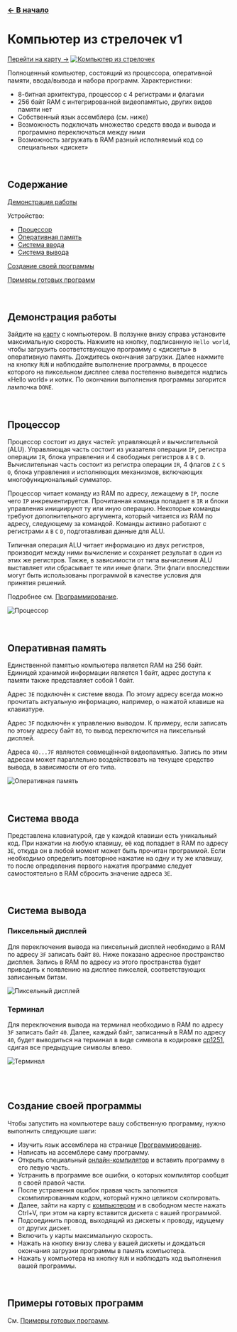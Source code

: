﻿### [← В начало](../README.md)

# Компьютер из стрелочек v1
[Перейти на карту →](https://logic-arrows.io/map-lVeJ9jtX)
[![Компьютер из стрелочек](../img/computer-v1.jpg)](https://logic-arrows.io/map-lVeJ9jtX)

Полноценный компьютер, состоящий из процессора, оперативной памяти, ввода/вывода и набора программ. Характеристики:
- 8-битная архитектура, процессор с 4 регистрами и флагами
- 256 байт RAM с интегрированной видеопамятью, других видов памяти нет
- Собственный язык ассемблера (см. ниже)
- Возможность подключать множество средств ввода и вывода и программно переключаться между ними
- Возможность загружать в RAM разный исполняемый код со специальных «дискет»
<br><br><br>


## Содержание
[Демонстрация работы](#demo)

Устройство:
- [Процессор](#cpu)
- [Оперативная память](#ram)
- [Система ввода](#input)
- [Система вывода](#output)

[Создание своей программы](#programming)

[Примеры готовых программ](#examples)
<br><br><br>


## <a name="demo"></a>Демонстрация работы
Зайдите на [карту](https://logic-arrows.io/map-lVeJ9jtX) с компьютером. В ползунке внизу справа установите максимальную скорость. Нажмите на кнопку, подписанную `Hello world`, чтобы загрузить соответствующую программу с «дискеты» в оперативную память. Дождитесь окончания загрузки. Далее нажмите на кнопку `RUN` и наблюдайте выполнение программы, в процессе которого на пиксельном дисплее слева постепенно выведется надпись «Hello world» и котик. По окончании выполнения программы загорится лампочка `DONE`.
<br><br><br>


## <a name="cpu"></a>Процессор
Процессор состоит из двух частей: управляющей и вычислительной (ALU). Управляющая часть состоит из указателя операции `IP`, регистра операции `IR`, блока управления и 4 свободных регистров `A` `B` `C` `D`. Вычислительная часть состоит из регистра операции `IR`, 4 флагов `Z` `C` `S` `O`, блока управления и исполняющих механизмов, включающих многофункциональный сумматор.

Процессор читает команду из RAM по адресу, лежащему в `IP`, после чего `IP` инкрементируется. Прочитанная команда попадает в `IR` и блоки управления инициируют ту или иную операцию. Некоторые команды требуют дополнительного аргумента, который читается из RAM по адресу, следующему за командой. Команды активно работают с регистрами `A` `B` `C` `D`, подготавливая данные для ALU.

Типичная операция ALU читает информацию из двух регистров, производит между ними вычисление и сохраняет результат в один из этих же регистров. Также, в зависимости от типа вычисления ALU выставляет или сбрасывает те или иные флаги. Эти флаги впоследствии могут быть использованы программой в качестве условия для принятия решений.

Подробнее см. [Программирование](programming.md).

![Процессор](../img/computer-v1-cpu.jpg)
<br><br><br>


## <a name="ram"></a>Оперативная память
Единственной памятью компьютера является RAM на 256 байт. Единицей хранимой информации является 1 байт, адрес доступа к памяти также представляет собой 1 байт.

Адрес `3E` подключён к системе ввода. По этому адресу всегда можно прочитать актуальную информацию, например, о нажатой клавише на клавиатуре.

Адрес `3F` подключён к управлению выводом. К примеру, если записать по этому адресу байт `80`, то вывод переключится на пиксельный дисплей.

Адреса `40...7F` являются совмещённой видеопамятью. Запись по этим адресам может параллельно воздействовать на текущее средство вывода, в зависимости от его типа.

![Оперативная память](../img/computer-v1-ram.jpg)
<br><br><br>


## <a name="input"></a>Система ввода
Представлена клавиатурой, где у каждой клавиши есть уникальный код. При нажатии на любую клавишу, её код попадает в RAM по адресу `3E`, откуда он в любой момент может быть прочитан программой. Если необходимо определить повторное нажатие на одну и ту же клавишу, то после определения первого нажатия программе следует самостоятельно в RAM сбросить значение адреса `3E`.
<br><br><br>


## <a name="output"></a>Система вывода

### Пиксельный дисплей
Для переключения вывода на пиксельный дисплей необходимо в RAM по адресу `3F` записать байт `80`. Ниже показано адресное пространство дисплея. Запись в RAM по адресу из этого пространства будет приводить к появлению на дисплее пикселей, соответствующих записанным битам.

![Пиксельный дисплей](../img/computer-v1-display.jpg)
<br>

### Терминал
Для переключения вывода на терминал необходимо в RAM по адресу `3F` записать байт `40`. Далее, каждый байт, записанный в RAM по адресу `40`, будет выводиться на терминал в виде символа в кодировке [cp1251](https://ru.wikipedia.org/wiki/Windows-1251), сдигая все предыдущие символы влево.

![Терминал](../img/computer-v1-terminal.jpg)
<br>
<br><br><br>


## <a name="programming"></a>Создание своей программы
Чтобы запустить на компьютере вашу собственную программу, нужно выполнить следующие шаги:
- Изучить язык ассемблера на странице [Программирование](programming.md).
- Написать на ассемблере саму программу.
- Открыть специальный [онлайн-компилятор](https://github.com/GulgDev/chubrik-compiler/tree/main) и вставить программу в его левую часть.
- Устранить в программе все ошибки, о которых компилятор сообщит в своей правой части.
- После устранения ошибок правая часть заполнится скомпилированным кодом, который нужно целиком скопировать.
- Далее, зайти на карту с [компьютером](https://logic-arrows.io/map-lVeJ9jtX) и в свободном месте нажать Ctrl+V, при этом на карту вставится дискета с вашей программой.
- Подсоединить провод, выходящий из дискеты к проводу, идущему от других дискет.
- Включить у карты максимальную скорость.
- Нажать на кнопку внизу слева у вашей дискеты и дождаться окончания загрузки программы в память компьютера.
- Нажать у компьютера на кнопку `RUN` и наблюдать ход выполнения вашей программы.
<br><br><br>


## <a name="examples"></a>Примеры готовых программ
См. [Примеры готовых программ](examples.md).
